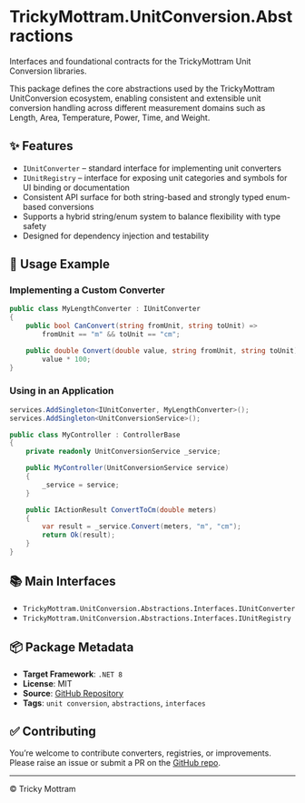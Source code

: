 ﻿# TrickyMottram.UnitConversion.Abstractions

Interfaces and foundational contracts for the TrickyMottram Unit Conversion libraries.

This package defines the core abstractions used by the TrickyMottram UnitConversion ecosystem, enabling consistent and extensible unit conversion handling across different measurement domains such as Length, Area, Temperature, Power, Time, and Weight.

## ✨ Features

- `IUnitConverter` – standard interface for implementing unit converters
- `IUnitRegistry` – interface for exposing unit categories and symbols for UI binding or documentation
- Consistent API surface for both string-based and strongly typed enum-based conversions
- Supports a hybrid string/enum system to balance flexibility with type safety
- Designed for dependency injection and testability

## 🔧 Usage Example

### Implementing a Custom Converter

```csharp
public class MyLengthConverter : IUnitConverter
{
    public bool CanConvert(string fromUnit, string toUnit) =>
        fromUnit == "m" && toUnit == "cm";

    public double Convert(double value, string fromUnit, string toUnit) =>
        value * 100;
}
```

### Using in an Application

```csharp
services.AddSingleton<IUnitConverter, MyLengthConverter>();
services.AddSingleton<UnitConversionService>();
```

```csharp
public class MyController : ControllerBase
{
    private readonly UnitConversionService _service;

    public MyController(UnitConversionService service)
    {
        _service = service;
    }

    public IActionResult ConvertToCm(double meters)
    {
        var result = _service.Convert(meters, "m", "cm");
        return Ok(result);
    }
}
```

## 📚 Main Interfaces

- `TrickyMottram.UnitConversion.Abstractions.Interfaces.IUnitConverter`
- `TrickyMottram.UnitConversion.Abstractions.Interfaces.IUnitRegistry`

## 📦 Package Metadata

- **Target Framework**: `.NET 8`
- **License**: MIT
- **Source**: [GitHub Repository](https://github.com/trickymottram/UnitConversion)
- **Tags**: `unit conversion`, `abstractions`, `interfaces`

## ✅ Contributing

You’re welcome to contribute converters, registries, or improvements. Please raise an issue or submit a PR on the [GitHub repo](https://github.com/trickymottram/UnitConversion).

---

© Tricky Mottram